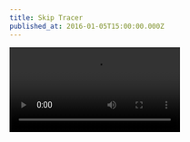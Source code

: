 ```yaml
---
title: Skip Tracer
published_at: 2016-01-05T15:00:00.000Z
---
```


<Video src="https://www.youtube.com/embed/BhHTWA6wjvk" />

